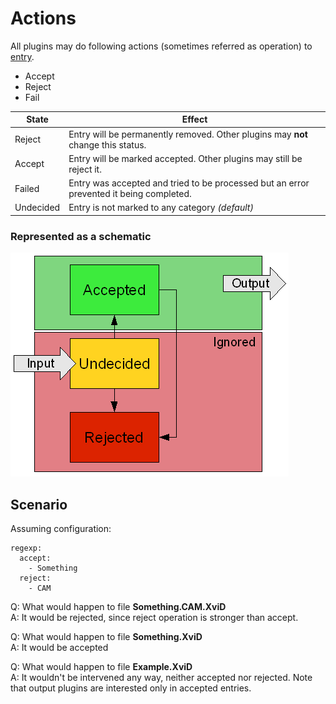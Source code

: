 # Actions
All plugins may do following actions (sometimes referred as operation) to [entry](/Entry).

* Accept
* Reject
* Fail

|State|Effect|
|---|---|
|Reject|Entry will be permanently removed. Other plugins may **not** change this status.|
|Accept|Entry will be marked accepted. Other plugins may still be reject it.|
|Failed|Entry was accepted and tried to be processed but an error prevented it being completed.|
|Undecided|Entry is not marked to any category _(default)_|


### Represented as a schematic
<img src="/attachments/FilterOperations/1.0_operations.png">

## Scenario
Assuming configuration:

```
regexp:
  accept:
    - Something
  reject:
    - CAM
```

Q: What would happen to file **Something.CAM.XviD**  
A: It would be rejected, since reject operation is stronger than accept.

Q: What would happen to file **Something.XviD**  
A: It would be accepted

Q: What would happen to file **Example.XviD**  
A: It wouldn't be intervened any way, neither accepted nor rejected. Note that output plugins are interested only in accepted entries.